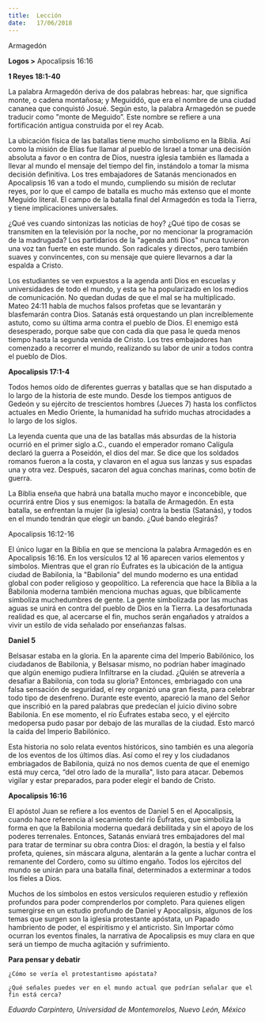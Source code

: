 ```yaml
---
title:  Lección
date:   17/06/2018
---
```


Armagedón

**Logos >** Apocalipsis 16:16

**1 Reyes 18:1-40**

La palabra Armagedón deriva de dos palabras hebreas: har, que significa monte, o cadena montañosa; y Meguiddó, que era el nombre de una ciudad cananea que conquistó Josué. Según esto, la palabra Armagedón se puede traducir como "monte de Meguido”. Este nombre se refiere a una fortificación antigua construida por el rey Acab. 

La ubicación física de las batallas tiene mucho simbolismo en la Biblia. Así como la misión de Elías fue llamar al pueblo de Israel a tomar una decisión absoluta a favor o en contra de Dios, nuestra iglesia también es llamada a llevar al mundo el mensaje del tiempo del fin, instándolo a tomar la misma decisión definitiva. Los tres embajadores de Satanás mencionados en Apocalipsis 16 van a todo el mundo, cumpliendo su misión de reclutar reyes, por lo que el campo de batalla es mucho más extenso que el monte Meguido literal. El campo de la batalla final del Armagedón es toda la Tierra, y tiene implicaciones universales. 

¿Qué ves cuando sintonizas las noticias de hoy? ¿Qué tipo de cosas se transmiten en la televisión por la noche, por no mencionar la programación de la madrugada? Los partidarios de la "agenda anti Dios" nunca tuvieron una voz tan fuerte en este mundo. Son radicales y directos, pero también suaves y convincentes, con su mensaje que quiere llevarnos a dar la espalda a Cristo. 

Los estudiantes se ven expuestos a la agenda anti Dios en escuelas y universidades de todo el mundo, y esta se ha popularizado en los medios de comunicación. No quedan dudas de que el mal se ha multiplicado. Mateo 24:11 habla de muchos falsos profetas que se levantarán y blasfemarán contra Dios. Satanás está orquestando un plan increíblemente astuto, como su última arma contra el pueblo de Dios. El enemigo está desesperado, porque sabe que con cada día que pasa le queda menos tiempo hasta la segunda venida de Cristo. Los tres embajadores han comenzado a recorrer el mundo, realizando su labor de unir a todos contra el pueblo de Dios. 

**Apocalipsis 17:1-4**

Todos hemos oído de diferentes guerras y batallas que se han disputado a lo largo de la historia de este mundo. Desde los tiempos antiguos de Gedeón y su ejército de trescientos hombres (Jueces 7) hasta los conflictos actuales en Medio Oriente, la humanidad ha sufrido muchas atrocidades a lo largo de los siglos. 

La leyenda cuenta que una de las batallas más absurdas de la historia ocurrió en el primer siglo a.C., cuando el emperador romano Calígula declaró la guerra a Poseidón, el dios del mar. Se dice que los soldados romanos fueron a la costa, y clavaron en el agua sus lanzas y sus espadas una y otra vez. Después, sacaron del agua conchas marinas, como botín de guerra. 

La Biblia enseña que habrá una batalla mucho mayor e inconcebible, que ocurrirá entre Dios y sus enemigos: la batalla de Armagedón. En esta batalla, se enfrentan la mujer (la iglesia) contra la bestia (Satanás), y todos en el mundo tendrán que elegir un bando. ¿Qué bando elegirás? 

Apocalipsis 16:12-16

El único lugar en la Biblia en que se menciona la palabra Armagedón es en Apocalipsis 16:16. En los versículos 12 al 16 aparecen varios elementos y símbolos. Mientras que el gran río Éufrates es la ubicación de la antigua ciudad de Babilonia, la "Babilonia" del mundo moderno es una entidad global con poder religioso y geopolítico. La referencia que hace la Biblia a la Babilonia moderna también menciona muchas aguas, que bíblicamente simboliza muchedumbres de gente. La gente simbolizada por las muchas aguas se unirá en contra del pueblo de Dios en la Tierra. La desafortunada realidad es que, al acercarse el fin, muchos serán engañados y atraídos a vivir un estilo de vida señalado por enseñanzas falsas. 

**Daniel 5**

Belsasar estaba en la gloria. En la aparente cima del Imperio Babilónico, los ciudadanos de Babilonia, y Belsasar mismo, no podrían haber imaginado que algún enemigo pudiera Infiltrarse en la ciudad. ¿Quién se atrevería a desafiar a Babilonia, con toda su gloria? Entonces, embriagado con una falsa sensación de seguridad, el rey organizó una gran fiesta, para celebrar todo tipo de desenfreno. Durante este evento, apareció la mano del Señor que inscribió en la pared palabras que predecían el juicio divino sobre Babilonia. En ese momento, el río Éufrates estaba seco, y el ejército medopersa pudo pasar por debajo de las murallas de la ciudad. Esto marcó la caída del Imperio Babilónico. 

Esta historia no solo relata eventos históricos, sino también es una alegoría de los eventos de los últimos días. Así como el rey y los ciudadanos embriagados de Babilonia, quizá no nos demos cuenta de que el enemigo está muy cerca, “del otro lado de la muralla", listo para atacar. Debemos vigilar y estar preparados, para poder elegir el bando de Cristo. 

**Apocalipsis 16:16**

El apóstol Juan se refiere a los eventos de Daniel 5 en el Apocalipsis, cuando hace referencia al secamiento del río Éufrates, que simboliza la forma en que la Babilonia moderna quedará debilitada y sin el apoyo de los poderes terrenales. Entonces, Satanás enviará tres embajadores del mal para tratar de terminar su obra contra Dios: el dragón, la bestia y el falso profeta, quienes, sin máscara alguna, alentarán a la gente a luchar contra el remanente del Cordero, como su último engaño. Todos los ejércitos del mundo se unirán para una batalla final, determinados a exterminar a todos los fieles a Dios. 

Muchos de los símbolos en estos versículos requieren estudio y reflexión profundos para poder comprenderlos por completo. Para quienes eligen sumergirse en un estudio profundo de Daniel y Apocalipsis, algunos de los temas que surgen son la iglesia protestante apóstata, un Papado hambriento de poder, el espiritismo y el anticristo. Sin Importar cómo ocurran los eventos finales, la narrativa de Apocalipsis es muy clara en que será un tiempo de mucha agitación y sufrimiento. 

**Para pensar y debatir**

`¿Cómo se vería el protestantismo apóstata?`

`¿Qué señales puedes ver en el mundo actual que podrían señalar que el fin está cerca?`

_Eduardo Carpintero, Universidad de Montemorelos, Nuevo León, México_